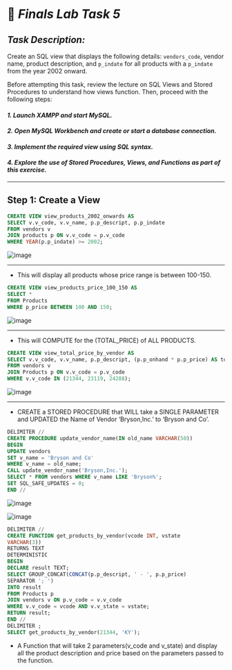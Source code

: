 # 🥼 *Finals Lab Task 5*
## *Task Description:*
Create an SQL view that displays the following details: `vendors_code`, vendor name, product description, and `p_indate` for all products with a `p_indate` from the year 2002 onward.

Before attempting this task, review the lecture on SQL Views and Stored Procedures to understand how views function. Then, proceed with the following steps:

#### ***1. Launch XAMPP and start MySQL.***
#### ***2. Open MySQL Workbench and create or start a database connection.***
#### ***3. Implement the required view using SQL syntax.***
#### ***4. Explore the use of Stored Procedures, Views, and Functions as part of this exercise.***

---

## Step 1: Create a View
```sql
CREATE VIEW view_products_2002_onwards AS
SELECT v.v_code, v.v_name, p.p_descript, p.p_indate
FROM vendors v
JOIN products p ON v.v_code = p.v_code
WHERE YEAR(p.p_indate) >= 2002;
```

![image](https://github.com/user-attachments/assets/f199845f-8f21-4537-a46e-cb7bfec8cc98)

---

- This will display all products whose price range is between 100-150.

```sql
CREATE VIEW view_products_price_100_150 AS
SELECT *
FROM Products
WHERE p_price BETWEEN 100 AND 150;
```

![image](https://github.com/user-attachments/assets/2050ce7a-21d3-45fe-b569-27fb56e3474b)

---

- This will COMPUTE for the (TOTAL_PRICE) of ALL PRODUCTS.

```sql
CREATE VIEW view_total_price_by_vendor AS
SELECT v.v_code, v.v_name, p.p_descript, (p.p_onhand * p.p_price) AS total_price
FROM vendors v
JOIN Products p ON v.v_code = p.v_code
WHERE v.v_code IN (21344, 23119, 24288);
```

![image](https://github.com/user-attachments/assets/14a3a123-3a4a-4922-aa9d-c03af60b8881)

---

- CREATE a STORED PROCEDURE that WILL take a SINGLE PARAMETER and UPDATED the Name of Vendor ‘Bryson,Inc.’ to ‘Bryson and Co’.

```sql
DELIMITER //
CREATE PROCEDURE update_vendor_name(IN old_name VARCHAR(50))
BEGIN
UPDATE vendors
SET v_name = 'Bryson and Co'
WHERE v_name = old_name;
CALL update_vendor_name('Bryson,Inc.');
SELECT * FROM vendors WHERE v_name LIKE 'Bryson%';
SET SQL_SAFE_UPDATES = 0;
END //
```

![image](https://github.com/user-attachments/assets/da21798f-e100-4fd5-b7f9-d94cacfb8fc0)

![image](https://github.com/user-attachments/assets/202f7222-5b6b-46ea-9325-f0cfbb776ed8)

```sql
DELIMITER //
CREATE FUNCTION get_products_by_vendor(vcode INT, vstate
VARCHAR(3))
RETURNS TEXT
DETERMINISTIC
BEGIN
DECLARE result TEXT;
SELECT GROUP_CONCAT(CONCAT(p.p_descript, ' - ', p.p_price)
SEPARATOR '; ')
INTO result
FROM Products p
JOIN vendors v ON p.v_code = v.v_code
WHERE v.v_code = vcode AND v.v_state = vstate;
RETURN result;
END //
DELIMITER ;
SELECT get_products_by_vendor(21344, 'KY');
```
- A Function that will take 2 parameters(v_code and v_state) and display all the product description and price based on the parameters passed to the function.
